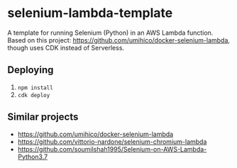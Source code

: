 # selenium-lambda-template

A template for running Selenium (Python) in an AWS Lambda function. Based on this project: https://github.com/umihico/docker-selenium-lambda, though uses CDK instead of Serverless.

## Deploying

1. `npm install`
2. `cdk deploy`

## Similar projects

- https://github.com/umihico/docker-selenium-lambda
- https://github.com/vittorio-nardone/selenium-chromium-lambda
- https://github.com/soumilshah1995/Selenium-on-AWS-Lambda-Python3.7